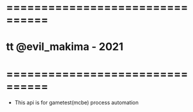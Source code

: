 # ================================
#      tt @evil_makima - 2021
# ================================

- This api is for gametest(mcbe) process automation